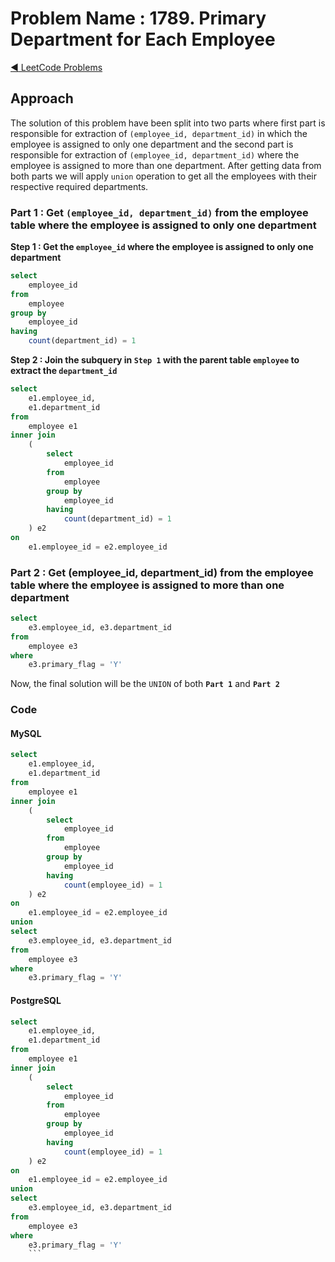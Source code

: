 # Problem Name : 1789. Primary Department for Each Employee

[:arrow_backward: LeetCode Problems](../README.md)

## Approach

The solution of this problem have been split into two parts where first part is responsible for extraction of `(employee_id, department_id)` in which the employee is assigned to only one department and the second part is responsible for extraction of `(employee_id, department_id)` where the employee is assigned to more than one department. After getting data from both parts we will apply `union` operation to get all the employees with their respective required departments.

### Part 1 : Get `(employee_id, department_id)` from the employee table where the employee is assigned to only one department

**Step 1 : Get the `employee_id` where the employee is assigned to only one department**
```sql
select 
    employee_id
from
    employee
group by
    employee_id
having
    count(department_id) = 1
```
**Step 2 : Join the subquery in `Step 1` with the parent table `employee` to extract the `department_id`**
```sql
select 
    e1.employee_id,
    e1.department_id
from
    employee e1
inner join
    (
        select 
            employee_id
        from
            employee
        group by
            employee_id
        having
            count(department_id) = 1
    ) e2
on
    e1.employee_id = e2.employee_id
```

### Part 2 :  Get (employee_id, department_id) from the employee table where the employee is assigned to more than one department

```sql
select
    e3.employee_id, e3.department_id
from
    employee e3
where
    e3.primary_flag = 'Y'
```

Now, the final solution will be the `UNION` of both **`Part 1`** and **`Part 2`**

### Code

#### MySQL

```sql
select 
    e1.employee_id,
    e1.department_id
from
    employee e1
inner join
    (
        select 
            employee_id
        from
            employee
        group by
            employee_id
        having
            count(employee_id) = 1
    ) e2
on
    e1.employee_id = e2.employee_id
union
select
    e3.employee_id, e3.department_id
from
    employee e3
where
    e3.primary_flag = 'Y'
```

#### PostgreSQL

```sql
select 
    e1.employee_id,
    e1.department_id
from
    employee e1
inner join
    (
        select 
            employee_id
        from
            employee
        group by
            employee_id
        having
            count(employee_id) = 1
    ) e2
on
    e1.employee_id = e2.employee_id
union
select
    e3.employee_id, e3.department_id
from
    employee e3
where
    e3.primary_flag = 'Y'
    ```